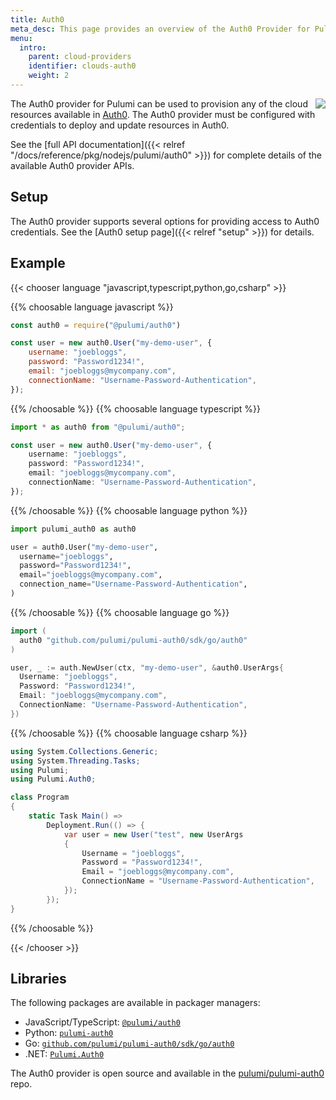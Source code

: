```yaml
---
title: Auth0
meta_desc: This page provides an overview of the Auth0 Provider for Pulumi.
menu:
  intro:
    parent: cloud-providers
    identifier: clouds-auth0
    weight: 2
---
```


<img src="/logos/tech/auth0.svg" align="right" class="h-16 px-8 pb-4">

The Auth0 provider for Pulumi can be used to provision any of the cloud resources available in [Auth0](https://auth0.com/).
The Auth0 provider must be configured with credentials to deploy and update resources in Auth0.

See the [full API documentation]({{< relref "/docs/reference/pkg/nodejs/pulumi/auth0" >}}) for complete details of the available Auth0 provider APIs.

## Setup

The Auth0 provider supports several options for providing access to Auth0 credentials.  See the [Auth0 setup page]({{< relref "setup" >}}) for details.

## Example

{{< chooser language "javascript,typescript,python,go,csharp" >}}

{{% choosable language javascript %}}

```javascript
const auth0 = require("@pulumi/auth0")

const user = new auth0.User("my-demo-user", {
    username: "joebloggs",
    password: "Password1234!",
    email: "joebloggs@mycompany.com",
    connectionName: "Username-Password-Authentication",
});
```

{{% /choosable %}}
{{% choosable language typescript %}}

```typescript
import * as auth0 from "@pulumi/auth0";

const user = new auth0.User("my-demo-user", {
    username: "joebloggs",
    password: "Password1234!",
    email: "joebloggs@mycompany.com",
    connectionName: "Username-Password-Authentication",
});
```

{{% /choosable %}}
{{% choosable language python %}}

```python
import pulumi_auth0 as auth0

user = auth0.User("my-demo-user",
  username="joebloggs",
  password="Password1234!",
  email="joebloggs@mycompany.com",
  connection_name="Username-Password-Authentication",
)
```

{{% /choosable %}}
{{% choosable language go %}}

```go
import (
  auth0 "github.com/pulumi/pulumi-auth0/sdk/go/auth0"
)

user, _ := auth.NewUser(ctx, "my-demo-user", &auth0.UserArgs{
  Username: "joebloggs",
  Password: "Password1234!",
  Email: "joebloggs@mycompany.com",
  ConnectionName: "Username-Password-Authentication",
})
```

{{% /choosable %}}
{{% choosable language csharp %}}

```csharp
using System.Collections.Generic;
using System.Threading.Tasks;
using Pulumi;
using Pulumi.Auth0;

class Program
{
    static Task Main() =>
        Deployment.Run(() => {
            var user = new User("test", new UserArgs
            {
                Username = "joebloggs",
                Password = "Password1234!",
                Email = "joebloggs@mycompany.com",
                ConnectionName = "Username-Password-Authentication",
            });
        });
}
```

{{% /choosable %}}

{{< /chooser >}}

## Libraries

The following packages are available in packager managers:

* JavaScript/TypeScript: [`@pulumi/auth0`](https://www.npmjs.com/package/@pulumi/auth0)
* Python: [`pulumi-auth0`](https://pypi.org/project/pulumi-auth0/)
* Go: [`github.com/pulumi/pulumi-auth0/sdk/go/auth0`](https://github.com/pulumi/pulumi-auth0)
* .NET: [`Pulumi.Auth0`](https://www.nuget.org/packages/Pulumi.Auth0)

The Auth0 provider is open source and available in the [pulumi/pulumi-auth0](https://github.com/pulumi/pulumi-auth0) repo.

